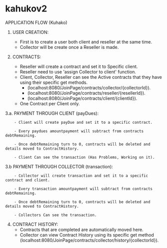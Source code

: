 # kahukov2

APPLICATION FLOW (Kuhako)

1. USER CREATION:
      - First is to create a user both client and reseller at the same time.
      - Collector will be create once a Reseller is made. 

2. CONTRACTS:
      - Reseller will create a contract and set it to Specific client.
      - Reseller need to use 'assign Collector to client' function.
      - Client, Collector, Reseller can see the Active contracts that they have using their specific get methods.
         + (localhost:8080/JoinPage/contracts/collector/{collectorId}).
         + (localhost:8080/JoinPage/contracts/reseller/{resellerId}).
         + (localhost:8080/JoinPage/contracts/client/{clientId}).
      - One Contract per Client only.
      
3.a. PAYMENT THROUGH CLIENT (payDues):


        - Client will create payDue and set it to a specific contract.
        
        - Every paydues amountpayment will subtract from contracts debtRemaining.
        
        - Once debtRemaining turn to 0, contracts will be deleted and details moved to ContractHistory.
        
        - Client Can see the transaction (Has Problems, Working on it).

3.b PAYMENT THROUGH COLLECTOR (transaction):


        - Collector will create transaction and set it to a specific contract and client.
        
        - Every transaction amountpayment will subtract from contracts debtRemaining.
        
        - Once debtRemaining turn to 0, contracts will be deleted and details moved to ContractHistory.
        
        - Collectors Can see the transaction.
      
4. CONTRACT HISTORY:
      - Contracts that are completed are automatically moved here.
      - Collector can view Contract History using its specific get method (localhost:8080/JoinPage/contracts/collector/history/{collectorId}).
      

